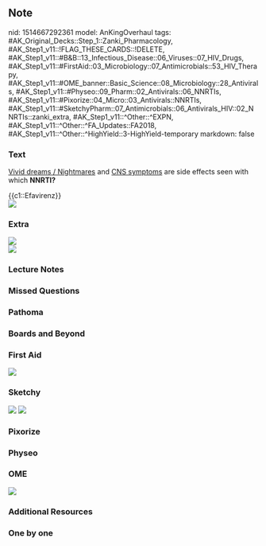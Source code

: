 ## Note
nid: 1514667292361
model: AnKingOverhaul
tags: #AK_Original_Decks::Step_1::Zanki_Pharmacology, #AK_Step1_v11::!FLAG_THESE_CARDS::!DELETE, #AK_Step1_v11::#B&B::13_Infectious_Disease::06_Viruses::07_HIV_Drugs, #AK_Step1_v11::#FirstAid::03_Microbiology::07_Antimicrobials::53_HIV_Therapy, #AK_Step1_v11::#OME_banner::Basic_Science::08_Microbiology::28_Antivirals, #AK_Step1_v11::#Physeo::09_Pharm::02_Antivirals::06_NNRTIs, #AK_Step1_v11::#Pixorize::04_Micro::03_Antivirals::NNRTIs, #AK_Step1_v11::#SketchyPharm::07_Antimicrobials::06_Antivirals_HIV::02_NNRTIs::zanki_extra, #AK_Step1_v11::^Other::^EXPN, #AK_Step1_v11::^Other::^FA_Updates::FA2018, #AK_Step1_v11::^Other::^HighYield::3-HighYield-temporary
markdown: false

### Text
<u>Vivid dreams / Nightmares</u> and <u>CNS symptoms</u> are side
effects seen with which <b>NNRTI?</b>
<div>
  <div>
    {{c1::Efavirenz}}
  </div>
  <div style="font-weight: bold;"></div>
  <div style="font-weight: bold;"><img src=
  "paste-151298812936193.jpg"></div>
</div>

### Extra
<img src="paste-163938901688321.jpg">
<div><img src="paste-562735205056513.jpg"></div>

### Lecture Notes


### Missed Questions


### Pathoma


### Boards and Beyond


### First Aid
<img src="paste-544193831239683.jpg">

### Sketchy
<img src="paste-289566695096321.jpg"> <img src=
"paste-5e0c9d5693173a87026a10ef6bc80143d716a5b7.png">

### Pixorize


### Physeo


### OME
<div class="ome-widget">
  <a href=
  "https://onlinemeded.org/spa/microbiology/antivirals/acquire?ref=anki">
  <img src="_OME_AnkiFlashcards_Lesson_6.png"></a>
</div>

### Additional Resources


### One by one

